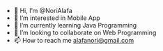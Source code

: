 - 👋 Hi, I’m @NoriAlafa
- 👀 I’m interested in Mobile App
- 🌱 I’m currently learning Java Programming
- 💞️ I’m looking to collaborate on Web Programming
- 📫 How to reach me alafanori@gmail.com



<!---
NoriAlafa/NoriAlafa is a ✨ special ✨ repository because its `README.md` (this file) appears on your GitHub profile.
You can click the Preview link to take a look at your changes.
--->

